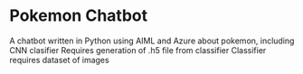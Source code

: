 # Pokemon Chatbot
 
A chatbot written in Python using AIML and Azure about pokemon, including CNN clasifier
Requires generation of .h5 file from classifier
Classifier requires dataset of images
